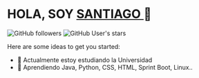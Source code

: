 <h1>HOLA, SOY <a href= "https://www.instagram.com/_jesus_laureano/"> SANTIAGO </a> 👋 </h1>



<img alt="GitHub followers" src="https://img.shields.io/github/followers/chago554">
<img alt="GitHub User's stars" src="https://img.shields.io/github/stars/chago554">


Here are some ideas to get you started:

- 🔭 Actualmente estoy estudiando la Universidad
- 🌱 Aprendiendo Java, Python, CSS, HTML, Sprint Boot, Linux..
  

